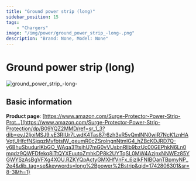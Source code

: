 ```yaml
---
title: "Ground power strip (long)"
sidebar_position: 15
tags:
    - "Chargers"
image: "/img/power/ground_power_strip_-long-.png"
description: "Brand: None, Model: None"
---
```

# Ground power strip (long)

![ground_power_strip_-long-](/img/power/ground_power_strip_-long-.png)

## Basic information

**Product page**: [https://www.amazon.com/Surge-Protector-Power-Strip-Prot...](https://www.amazon.com/Surge-Protector-Power-Strip-Protection/dp/B09YQZ2MMD/ref=sr_1_3?dib=eyJ2IjoiMSJ9.vE3RIUr7LwdK4Tas87r6zh3vR5vQmlNN0wiR7NcK1znHAVqtUHfcfNSjqqzMvfbtslW_geumR0cZSrolngnNtmlG4_hZBcKDJRD7Q-y6BhuSbudurlKbGO_WAqa3TtsjhU7mG0vVUsbnRllb9bzUc00GEPhkN6Ln0mqdz9QWFDfekq8iTtQYXEuutoZmhkDP8k2UYTqSL0MW4AzjnxNNWEz85YGWYSzAsBgVFXg4XOU.RZKYQpActyGMXHfVnFx_6jzlkFNIBOanTBpmyNP_2e4&dib_tag=se&keywords=long%2Bpower%2Bstrip&qid=1742806301&sr=8-3&th=1)

